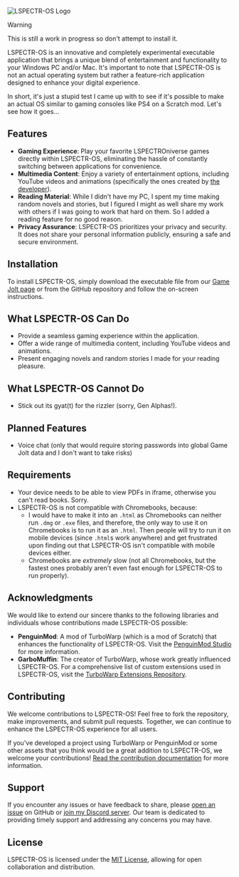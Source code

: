 ![LSPECTR-OS Logo](https://lspectroniztar.github.io/lspectr-os/website/images/Logo.png)

> [!WARNING]
> This is still a work in progress so don't attempt to install it.

LSPECTR-OS is an innovative and completely experimental executable application that brings a unique blend of entertainment and functionality to your Windows PC and/or Mac. It's important to note that LSPECTR-OS is not an actual operating system but rather a feature-rich application designed to enhance your digital experience.

In short, it's just a stupid test I came up with to see if it's possible to make an actual OS similar to gaming consoles like PS4 on a Scratch mod. Let's see how it goes...

## Features

- **Gaming Experience**: Play your favorite LSPECTROniverse games directly within LSPECTR-OS, eliminating the hassle of constantly switching between applications for convenience.
- **Multimedia Content**: Enjoy a variety of entertainment options, including YouTube videos and animations (specifically the ones created by [the developer](https://github.com/LSPECTRONIZTAR)).
- **Reading Material**: While I didn't have my PC, I spent my time making random novels and stories, but I figured I might as well share my work with others if I was going to work that hard on them. So I added a reading feature for no good reason.
- **Privacy Assurance**: LSPECTR-OS prioritizes your privacy and security. It does not share your personal information publicly, ensuring a safe and secure environment.

## Installation

To install LSPECTR-OS, simply download the executable file from our [Game Jolt page](https://gamejolt.com/games/lspectr-os/836989) or from the GitHub repository and follow the on-screen instructions.

## What LSPECTR-OS Can Do

- Provide a seamless gaming experience within the application.
- Offer a wide range of multimedia content, including YouTube videos and animations.
- Present engaging novels and random stories I made for your reading pleasure.

## What LSPECTR-OS Cannot Do

- Stick out its gyat(t) for the rizzler (sorry, Gen Alphas!).

## Planned Features

- Voice chat (only that would require storing passwords into global Game Jolt data and I don't want to take risks)

## Requirements
- Your device needs to be able to view PDFs in iframe, otherwise you can't read books. Sorry.
- LSPECTR-OS is not compatible with Chromebooks, because:
  - I would have to make it into an `.html` as Chromebooks can neither run `.dmg` or `.exe` files, and therefore, the only way to use it on Chromebooks is to run it as an `.html`. Then people will try to run it on mobile devices (since `.html`s work anywhere) and get frustrated upon finding out that LSPECTR-OS isn't compatible with mobile devices either.
  - Chromebooks are *extremely* slow (not all Chromebooks, but the fastest ones probably aren't even fast enough for LSPECTR-OS to run properly).

## Acknowledgments

We would like to extend our sincere thanks to the following libraries and individuals whose contributions made LSPECTR-OS possible:

- **PenguinMod**: A mod of TurboWarp (which is a mod of Scratch) that enhances the functionality of LSPECTR-OS. Visit the [PenguinMod Studio](https://studio.penguinmod.com) for more information.
- **GarboMuffin**: The creator of TurboWarp, whose work greatly influenced LSPECTR-OS. For a comprehensive list of custom extensions used in LSPECTR-OS, visit the [TurboWarp Extensions Repository](https://extensions.turbowarp.org).

## Contributing

We welcome contributions to LSPECTR-OS! Feel free to fork the repository, make improvements, and submit pull requests. Together, we can continue to enhance the LSPECTR-OS experience for all users.

If you've developed a project using TurboWarp or PenguinMod or some other assets that you think would be a great addition to LSPECTR-OS, we welcome your contributions! [Read the contribution documentation](https://github.com/LSPECTRONIZTAR/lspectr-os/blob/main/CONTRIBUTING.md) for more information.

## Support

If you encounter any issues or have feedback to share, please [open an issue](https://github.com/LSPECTRONIZTAR/lspectr-os/issues/new) on GitHub or [join my Discord server](https://discord.gg/qPDr5G3Qcn). Our team is dedicated to providing timely support and addressing any concerns you may have.

## License

LSPECTR-OS is licensed under the [MIT License](https://github.com/LSPECTRONIZTAR/lspectr-os/blob/main/LICENSE), allowing for open collaboration and distribution.
